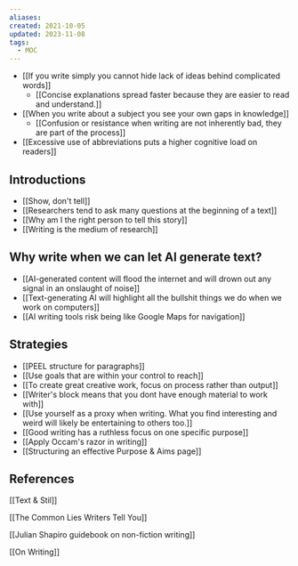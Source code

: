 ```yaml
---
aliases: 
created: 2021-10-05
updated: 2023-11-08
tags:
  - MOC
---
```


- [[If you write simply you cannot hide lack of ideas behind complicated words]]
	- [[Concise explanations spread faster because they are easier to read and understand.]]
- [[When you write about a subject you see your own gaps in knowledge]]
	- [[Confusion or resistance when writing are not inherently bad, they are part of the process]]
- [[Excessive use of abbreviations puts a higher cognitive load on readers]]

## Introductions

- [[Show, don't tell]]
- [[Researchers tend to ask many questions at the beginning of a text]]
- [[Why am I the right person to tell this story]]
- [[Writing is the medium of research]]

## Why write when we can let AI generate text?
- [[AI-generated content will flood the internet and will drown out any signal in an onslaught of noise]]
- [[Text-generating AI will highlight all the bullshit things we do when we work on computers]]
- [[AI writing tools risk being like Google Maps for navigation]]

## Strategies

- [[PEEL structure for paragraphs]]
- [[Use goals that are within your control to reach]]
- [[To create great creative work, focus on process rather than output]]
- [[Writer's block means that you dont have enough material to work with]]
- [[Use yourself as a proxy when writing. What you find interesting and weird will likely be entertaining to others too.]]
- [[Good writing has a ruthless focus on one specific purpose]]
- [[Apply Occam's razor in writing]]
- [[Structuring an effective Purpose & Aims page]]

## References

[[Text & Stil]]

[[The Common Lies Writers Tell You]]

[[Julian Shapiro guidebook on non-fiction writing]]

[[On Writing]]
